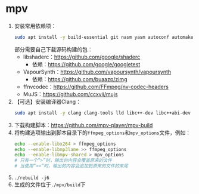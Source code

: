 # mpv
1. 安装常用依赖项：
   ```bash
   sudo apt install -y build-essential git nasm yasm autoconf automake autotools-dev libtool libfribidi-dev pkg-config perl libbluray-dev libdvdread-dev libdvdnav-dev libcdio-cdda-dev libuchardet-dev librubberband-dev liblcms2-dev libarchive-dev libsdl2-dev libsdl2-gfx-dev libsdl2-image-dev libsdl2-mixer-dev libsdl2-net-dev libsdl2-ttf-dev libpulse-dev libjack-dev libasound2-dev wayland-protocols libx11-dev x11proto-scrnsaver-dev libxext-dev libxinerama-dev libfontconfig1-dev libfreetype6-dev libxfixes-dev libxi-dev libxrender-dev libxcb1-dev libx11-xcb-dev libxcb-glx0-dev libxrandr-dev libgdm-dev libwayland-dev libvdpau-dev libva-dev freeglut3-dev libegl1-mesa-dev libgegl-dev libluajit-5.1-dev libgles2-mesa-dev libgl1-mesa-dev libjpeg-dev youtube-dl libssl-dev libcrypto++-dev libpng-dev libharfbuzz-dev
   ```
   部分需要自己下载源码构建的包：
   - libshaderc：https://github.com/google/shaderc
      - 依赖：https://github.com/google/googletest
   - VapourSynth：https://github.com/vapoursynth/vapoursynth
      - 依赖：https://github.com/buaazp/zimg
   - ffnvcodec：https://github.com/FFmpeg/nv-codec-headers
   - MuJS：https://github.com/ccxvii/mujs
2. 【可选】安装编译器Clang：
   ```bash
   sudo apt install -y clang clang-tools lld libc++-dev libc++abi-dev libomp-dev libfuzzer-N-dev
   ```
3. 下载构建脚本：https://github.com/mpv-player/mpv-build
4. 将构建选项输出到脚本目录下的`ffmpeg_options`和`mpv_options`文件，例如：
   ```bash
   echo --enable-libx264 > ffmpeg_options
   echo --enable-libmp3lame >> ffmpeg_options
   echo --enable-libmpv-shared > mpv_options
   # 只有一个“>”时，输出的内容会覆盖原来的文件
   # 当使用“>>”时，输出的内容会追加到原来的文件的末尾
   ```
5. `./rebuild -j6`
6. 生成的文件位于`./mpv/build`下
